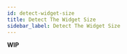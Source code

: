 ```yaml
---
id: detect-widget-size
title: Detect The Widget Size
sidebar_label: Detect The Widget Size
---
```


**WIP**

